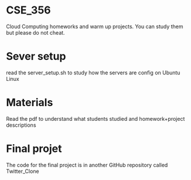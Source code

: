 # CSE_356
Cloud Computing homeworks and warm up projects. You can study them but please do not cheat. 


# Sever setup
read the server_setup.sh to study how the servers are config on Ubuntu Linux

# Materials
Read the pdf to understand what students studied and homework+project descriptions

# Final projet
The code for the final project is in another GitHub repository called Twitter_Clone
